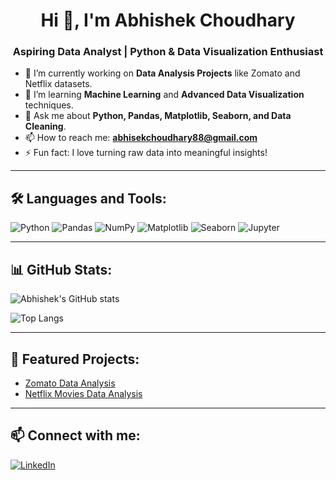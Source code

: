 <h1 align="center">Hi 👋, I'm Abhishek Choudhary</h1>
<h3 align="center">Aspiring Data Analyst | Python & Data Visualization Enthusiast</h3>

- 🔭 I’m currently working on **Data Analysis Projects** like Zomato and Netflix datasets.
- 🌱 I’m learning **Machine Learning** and **Advanced Data Visualization** techniques.
- 💬 Ask me about **Python, Pandas, Matplotlib, Seaborn, and Data Cleaning**.
- 📫 How to reach me: **abhisekchoudhary88@gmail.com**
- ⚡ Fun fact: I love turning raw data into meaningful insights!

---

## 🛠️ Languages and Tools:

![Python](https://img.shields.io/badge/-Python-333333?style=flat&logo=python)
![Pandas](https://img.shields.io/badge/-Pandas-150458?style=flat&logo=pandas)
![NumPy](https://img.shields.io/badge/-NumPy-013243?style=flat&logo=numpy)
![Matplotlib](https://img.shields.io/badge/-Matplotlib-11557c?style=flat&logo=matplotlib)
![Seaborn](https://img.shields.io/badge/-Seaborn-9b59b6?style=flat)
![Jupyter](https://img.shields.io/badge/-Jupyter-F37626?style=flat&logo=jupyter)

---

## 📊 GitHub Stats:

![Abhishek's GitHub stats](https://github-readme-stats.vercel.app/api?username=abhishekchoudhary88&show_icons=true&theme=radical)

![Top Langs](https://github-readme-stats.vercel.app/api/top-langs/?username=abhishekchoudhary88&layout=compact&theme=radical)

---

## 📂 Featured Projects:

- [Zomato Data Analysis](https://github.com/abhishekchoudhary88/Zomato-project)
- [Netflix Movies Data Analysis](https://github.com/abhishekchoudhary88/movie-data-anlaysis-netflix)

---

## 📫 Connect with me:

[![LinkedIn]([https://img.shields.io/badge/-LinkedIn-0077B5?style=flat&logo=linkedin&logoColor=white)](https://www.linkedin.com/in/abhishekchoudhary88/](https://www.linkedin.com/in/abhishek-choudhary-65012a303?utm_source=share&utm_campaign=share_via&utm_content=profile&utm_medium=android_app))
